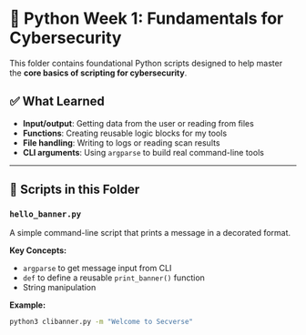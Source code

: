 # 🐍 Python Week 1: Fundamentals for Cybersecurity

This folder contains foundational Python scripts designed to help master the **core basics of scripting for cybersecurity**.

## ✅ What  Learned

- **Input/output**: Getting data from the user or reading from files
- **Functions**: Creating reusable logic blocks for my tools
- **File handling**: Writing to logs or reading scan results
- **CLI arguments**: Using `argparse` to build real command-line tools

---

## 📁 Scripts in this Folder

### `hello_banner.py`
A simple command-line script that prints a message in a decorated format.

**Key Concepts:**
- `argparse` to get message input from CLI
- `def` to define a reusable `print_banner()` function
- String manipulation

**Example:**
```bash
python3 clibanner.py -m "Welcome to Secverse"
